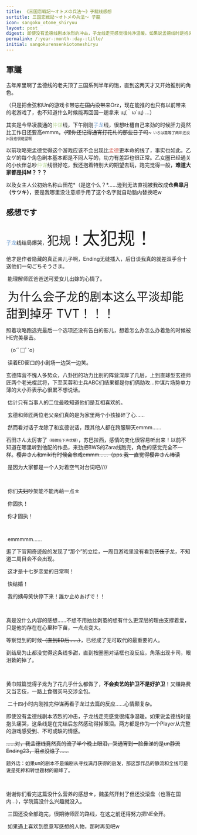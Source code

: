 ```yaml
---
title: 《三国恋戦記～オトメの兵法～》子龍线感想
surtitle: 三国恋戦記～オトメの兵法～ 子龍
icon: sangoku_otome_shiryuu
layout: post
digest: 即使没有孟德线剧本浓烈的冲击，子龙线走完感觉很纯净温暖。如果说孟德线时是抱头痛哭，这条线是在完结后忽然感动得掉眼泪。两方都是作为一个Player从完整的游戏感受到、不可或缺的情感。
permalink: /:year-:month-:day-:title/
initial: sangokurensenkiotomeshiryu
---
```


## 軍議

​	去年库里啊了孟德线的老夫顶了三国系列半年的饱，直到这两天才又开始推别的角色。

​	（只是把金弦和Un的游戏卡带~~忘在国内没带来~~Orz，现在能推的也只有以前带来的老游戏了，也不知道什么时候能再回国一趟拿来 щ(｀ω´щ) ...）

​	其实是今早凌晨通的<font color="#BDDB9F">仲谋</font>线，下午刚刚<font color="#6C9CD1">子龙</font>线，很想吐槽自己来劲的时候肝力竟然比工作日还要高emmm。~~（嘿你还记得通宵打花札的那些日子吗~~~ <font size="1">いろは篇等了两年还没出我也很绝望啊</font>

​	以前攻略完孟德觉得这个游戏应该不会出现比<font color="#CE5950">孟德</font>更本命的线了，事实也如此。乙女ゲ的每个角色剧本基本都是不同人写的，功力有差距也很正常。乙女圈已经通关的小伙伴总吵<font color="#BDDB9F">仲谋</font>线很好吃，我还抱着特别大的期望去玩，跑完觉得一般，**难道大家都是抖M？？？**

​	以及女主人公初始名称山田花*（是这个么？*……逊到无法直视被我改成**仓典皐月（サツキ）**，要是我哪里没注意顺手用了这个名字就自动脑内替换吧w

## 感想です

​	 <font color="#6C9CD1">子龙</font>线结局爆哭，<font size="6">犯规！</font><font size="8">太犯规！</font>

​	他才是作者隐藏的真正亲儿子啊，Ending无缝插入，后日谈我真的就差双手合十送他们一句ごちそうさま。

​	能理解师匠爸爸送可爱女儿出嫁的心情了。

​	 <font size="6">为什么会子龙的剧本这么平淡却能甜到掉牙 TVT！！！</font>

​	照着攻略跑选完最后一个选项还没有告白的影儿，想着怎么办怎么办着急的时候被HE完美暴击。

​	（o´ﾟ□ﾟ`o）

​	读着ED窗口的小剧场一边哭一边笑。

​	玄德阵营不愧人多势众，八卦团的功力比别的阵营深厚了几层，上到直球型玄德师匠两个老光棍武将，下至芙蓉和士兵ABC们结果都是你们俩助攻…仲谋片场势单力薄的大小乔表示心很累不想说话。

​	估计只有当事人的二位最晚知道他们是互相喜欢的。

​	玄德和师匠两位老父亲们真的是为家里两个小孩操碎了心……

​	然而看对话子龙除了和玄德说话，跟其他人都在跨服聊天emmm……

​	石田さん太厉害了<font size="1">（稍微扯下声优梗）</font>，苏巴拉西，感情的变化很容易听出来！以前不知道在哪里听到他配的作品，来劲把BWS的Zara线跑完，角色的感觉完全不一样。~~樱井さん和miki有时候会串戏emmm……（pps.我一直觉得樱井さん棒读~~

​	是因为大家都是一个人对着空气对台词吧////

​	

​	你们~~夫妇~~吵架能不能再萌一点☆

​	你固执！

​	你才固执！

​	

​	emmmmm……

​	逛了下官网奇迹般的发现了“那个”的立绘，一周目游戏里没有看到~~艺伎~~子龙，不知道二周目会不会出现。

​	这才是十七岁恋爱的日常啊！

​	快结婚！

​	我的姨母笑快停下来！誰か止めあげで！！

​	

​	真是没什么内容的感想……不想不用抽丝剥茧的想有什么更深层的理由支撑着爱，只是他的存在在心里种下苗，一点点变大。

​	等察觉到的时候~~（直到ED后……）~~，已经成了无可取代的最重要的人。

​	到结局为止都没觉得这条线多甜，直到按圈圈对话框也没反应，角落出现卡司，眼泪簌的掉了。

​	

​	黄巾賊篇觉得子龙为了花几乎什么都做了，**不会卖艺的护卫不是好护卫**！又赚路费又当艺伎，一路上食宿买马交涉全包。

​	二十四小时内刚推完仲谋再看子龙过去篇的反应……心情颇复杂。

​	即使没有孟德线剧本浓烈的冲击，子龙线走完感觉很纯净温暖。如果说孟德线时是抱头痛哭，这条线是在完结后忽然感动得掉眼泪。两方都是作为一个Player从完整的游戏感受到、不可或缺的情感。

​	 ~~……对，我孟德线竟然真的流了半个晚上眼泪，哭通宵到一脸鼻涕的是un静流Ending23，泪点没谁了……~~ 

​	 <font size="2">题外话：如果un的剧本不是编剧从寻找满月获得的启发，那这部作品的静流和全线可是说是死神和转世题材的巅峰了。</font>

​	

​	谢谢你们看完这篇没什么营养的感想☆，魏虽然开封了但还没滚盘（也落在国内…），学院篇没什么兴趣就没入。

​	三国还没全部跑完，很期待师匠的路线，在这之前还得努力把NE全开。

​	如果遇上喜欢到愿意写感想的人物，那时再见吧w